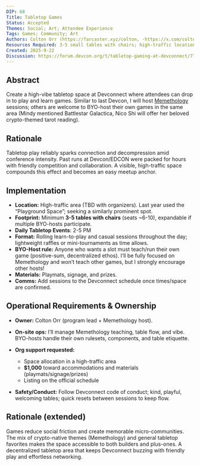 ```yaml
---
DIP: 68
Title: Tabletop Games
Status: Accepted
Themes: Social; Art; Attendee Experience
Tags: Games; Community; Art
Authors: Colton Orr (https://farcaster.xyz/colton, ·https://x.com/colton_art)
Resources Required: 3-5 small tables with chairs; high-traffic location; $1,000 for accommodations & materials (playmats, signage)
Created: 2025-9-22
Discussion: https://forum.devcon.org/t/tabletop-gaming-at-devconnect/7745
---
```


## Abstract

Create a high-vibe tabletop space at Devconnect where attendees can drop in to play and learn games. Similar to last Devcon, I will host [Memethology](https://memethology.com) sessions; others are welcome to BYO-host their own games in the same area (Mindy mentioned Battlestar Galactica, Nico Shi will offer her beloved crypto-themed tarot reading).

## Rationale

Tabletop play reliably sparks connection and decompression amid conference intensity. Past runs at Devcon/EDCON were packed for hours with friendly competition and collaboration. A visible, high-traffic space compounds this effect and becomes an easy meetup anchor.

## Implementation

* **Location:** High-traffic area (TBD with organizers). Last year used the “Playground Space”; seeking a similarly prominent spot.
* **Footprint:** Minimum **3-5 tables with chairs** (seats ~6-10), expandable if multiple BYO-hosts participate.
* **Daily Tabletop Events**: 2-5 PM
* **Format:** Rolling learn-to-play and casual sessions throughout the day; lightweight raffles or mini-tournaments as time allows.
* **BYO-Host rule:** Anyone who wants a slot must teach/run their own game (positive-sum, decentralized ethos). I’ll be fully focused on Memethology and won’t teach other games, but I strongly encourage other hosts!
* **Materials:** Playmats, signage, and prizes.
* **Comms:** Add sessions to the Devconnect schedule once times/space are confirmed.

## Operational Requirements & Ownership

* **Owner:** Colton Orr (program lead + Memethology host).
* **On-site ops:** I’ll manage Memethology teaching, table flow, and vibe. BYO-hosts handle their own rulesets, components, and table etiquette.
* **Org support requested:**

  * Space allocation in a high-traffic area
  * **$1,000** toward accommodations and materials (playmats/signage/prizes)
  * Listing on the official schedule
* **Safety/Conduct:** Follow Devconnect code of conduct; kind, playful, welcoming tables; quick resets between sessions to keep flow.

## Rationale (extended)

Games reduce social friction and create memorable micro-communities. The mix of crypto-native themes (Memethology) and general tabletop favorites makes the space accessible to both builders and plus-ones. A decentralized tabletop area that keeps Devconnect buzzing with friendly play and effortless networking.
